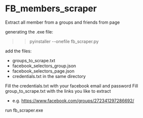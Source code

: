 # FB_members_scraper
Extract all member from a groups and friends from page

generating the .exe file:
>> pyinstaller --onefile fb_scraper.py

add the files:
- groups_to_scrape.txt
- facebook_selectors_group.json
- facebook_selectors_page.json
- credentials.txt
in the same directory 

Fill the credentials.txt with your facebook email and password
Fill group_to_scrape.txt with the links you like to extract
- e.g. https://www.facebook.com/groups/272341297286692/

run fb_scraper.exe

